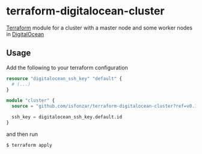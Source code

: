 # terraform-digitalocean-cluster
[Terraform] module for a cluster with a master node and some worker nodes in [DigitalOcean]

## Usage

Add the following to your terraform configuration

```terraform
resource "digitalocean_ssh_key" "default" {
  # (...)
}

module "cluster" {
  source = "github.com/isfonzar/terraform-digitalocean-cluster?ref=v0.1.2"

  ssh_key = digitalocean_ssh_key.default.id
}
```

and then run

```shell
$ terraform apply
```

[DigitalOcean]: https://www.digitalocean.com
[Terraform]: https://www.terraform.io
